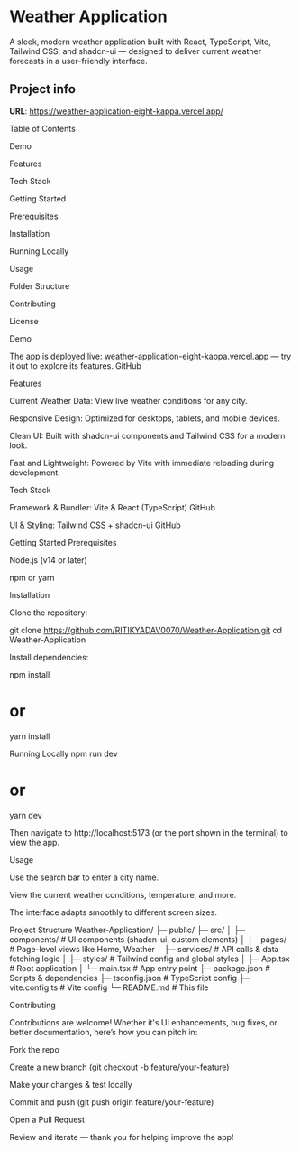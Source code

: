 # Weather Application
A sleek, modern weather application built with React, TypeScript, Vite, Tailwind CSS, and shadcn-ui — designed to deliver current weather forecasts in a user-friendly interface.


## Project info

**URL**: https://weather-application-eight-kappa.vercel.app/


Table of Contents

Demo

Features

Tech Stack

Getting Started

Prerequisites

Installation

Running Locally

Usage

Folder Structure

Contributing

License

Demo

The app is deployed live:
weather-application-eight-kappa.vercel.app — try it out to explore its features. 
GitHub

Features

Current Weather Data: View live weather conditions for any city.

Responsive Design: Optimized for desktops, tablets, and mobile devices.

Clean UI: Built with shadcn-ui components and Tailwind CSS for a modern look.

Fast and Lightweight: Powered by Vite with immediate reloading during development.

Tech Stack

Framework & Bundler: Vite & React (TypeScript) 
GitHub

UI & Styling: Tailwind CSS + shadcn-ui 
GitHub

Getting Started
Prerequisites

Node.js (v14 or later)

npm or yarn

Installation

Clone the repository:

git clone https://github.com/RITIKYADAV0070/Weather-Application.git
cd Weather-Application


Install dependencies:

npm install
# or
yarn install

Running Locally
npm run dev
# or
yarn dev


Then navigate to http://localhost:5173 (or the port shown in the terminal) to view the app.

Usage

Use the search bar to enter a city name.

View the current weather conditions, temperature, and more.

The interface adapts smoothly to different screen sizes.

Project Structure
Weather-Application/
├─ public/
├─ src/
│  ├─ components/        # UI components (shadcn-ui, custom elements)
│  ├─ pages/             # Page-level views like Home, Weather
│  ├─ services/          # API calls & data fetching logic
│  ├─ styles/            # Tailwind config and global styles
│  ├─ App.tsx            # Root application
│  └─ main.tsx           # App entry point
├─ package.json           # Scripts & dependencies
├─ tsconfig.json          # TypeScript config
├─ vite.config.ts         # Vite config
└─ README.md              # This file

Contributing

Contributions are welcome! Whether it's UI enhancements, bug fixes, or better documentation, here’s how you can pitch in:

Fork the repo

Create a new branch (git checkout -b feature/your-feature)

Make your changes & test locally

Commit and push (git push origin feature/your-feature)

Open a Pull Request

Review and iterate — thank you for helping improve the app!
